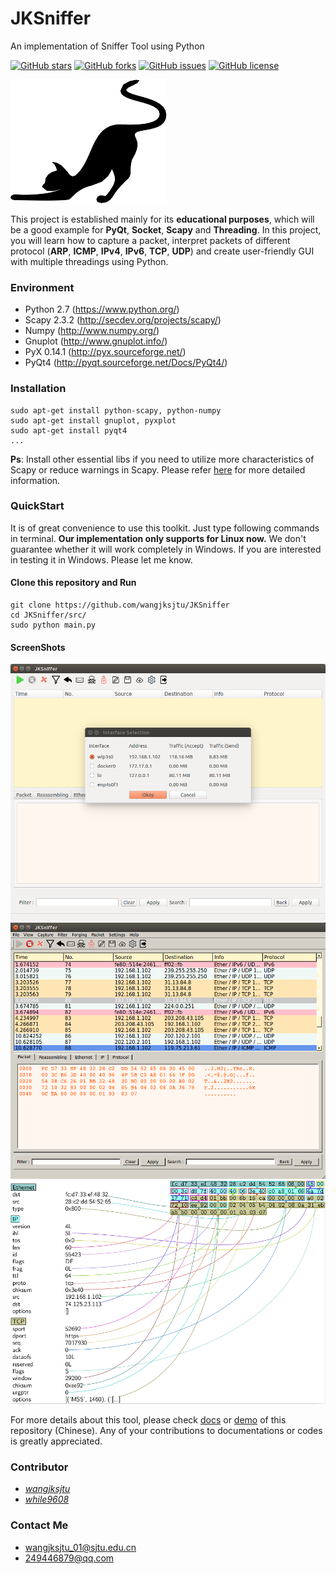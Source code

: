 # JKSniffer
An implementation of Sniffer Tool using Python

[![GitHub stars](https://img.shields.io/github/stars/wangjksjtu/JKSniffer.svg)](https://github.com/wangjksjtu/JKSniffer/stargazers)
[![GitHub forks](https://img.shields.io/github/forks/wangjksjtu/JKSniffer.svg)](https://github.com/wangjksjtu/JKSniffer/network)
[![GitHub issues](https://img.shields.io/github/issues/wangjksjtu/JKSniffer.svg)](https://github.com/wangjksjtu/JKSniffer/issues)
[![GitHub license](https://img.shields.io/badge/license-MIT-green.svg)](https://raw.githubusercontent.com/wangjksjtu/JKSniffer/master/LICENSE)

![icon](https://github.com/wangjksjtu/JKSniffer/blob/master/src/icon/icon.png)

This project is established mainly for its __educational purposes__, which will be a good example for __PyQt__, __Socket__, __Scapy__ and __Threading__. In this project, you will learn how to capture a packet, interpret packets of different protocol (__ARP__, __ICMP__, __IPv4__,  __IPv6__, __TCP__, __UDP__) and create user-friendly GUI with multiple threadings using Python.

### Environment ###
- Python 2.7 (https://www.python.org/)
- Scapy 2.3.2 (http://secdev.org/projects/scapy/)
- Numpy (http://www.numpy.org/)
- Gnuplot (http://www.gnuplot.info/)
- PyX 0.14.1 (http://pyx.sourceforge.net/)
- PyQt4 (http://pyqt.sourceforge.net/Docs/PyQt4/)

### Installation ###
    sudo apt-get install python-scapy, python-numpy
    sudo apt-get install gnuplot, pyxplot
    sudo apt-get install pyqt4
    ...

__Ps__: Install other essential libs if you need to utilize more characteristics of Scapy or reduce warnings in Scapy. Please refer [here](http://scapy.readthedocs.io/en/latest/installation.html) for more detailed information.

### QuickStart ###
It is of great convenience to use this toolkit. Just type following commands in terminal. __Our implementation only supports for Linux now.__ We don't guarantee whether it will work completely in Windows. If you are interested in testing it in Windows. Please let me know.

#### Clone this repository and Run ####

    git clone https://github.com/wangjksjtu/JKSniffer
    cd JKSniffer/src/
    sudo python main.py

#### ScreenShots ####

![MainWindow](https://github.com/wangjksjtu/JKSniffer/blob/master/imgs/JKSniffer.png)
![Capturing](https://github.com/wangjksjtu/JKSniffer/blob/master/imgs/JKSniffer2.png)
![TCP Protocol](https://github.com/wangjksjtu/JKSniffer/blob/master/imgs/TCP.png)

For more details about this tool, please check [docs](https://github.com/wangjksjtu/JKSniffer/tree/master/docs/JKSniffer.pdf) or [demo](https://github.com/wangjksjtu/JKSniffer/tree/master/docs/Demo.pdf) of this repository (Chinese).
Any of your contributions to documentations or codes is greatly appreciated.

### Contributor ###
- [_wangjksjtu_](https://github.com/wangjksjtu)
- [_while9608_](https://github.com/while9608)

### Contact Me ###
- wangjksjtu_01@sjtu.edu.cn
- 249446879@qq.com
